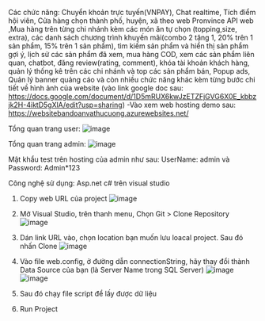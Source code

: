 Các chức năng: Chuyển khoản trực tuyến(VNPAY), Chat realtime, Tích điểm hội viên, Cửa hàng chọn thành phố, huyện, xã theo web Pronvince API web ,Mua hàng trên từng chi nhánh kèm các món ăn tự chọn (topping,size, extra), các danh sách chương trình khuyến mãi(combo 2 tặng 1, 20% trên 1 sản phẩm, 15% trên 1 sản phẩm), tìm kiếm sản phẩm và hiển thị sản phẩm gợi ý, lịch sử các sản phẩm đã xem, mua hàng COD, xem các sản phẩm liên quan, chatbot, đăng review(rating, comment), khóa tài khoản khách hàng, quản lý thống kê trên các chi nhánh và top các sản phẩm bán, Popup ads, Quản lý banner quảng cáo và còn nhiều chức năng khác kèm từng bước chi tiết về hình ảnh của website (vào link google doc sau: https://docs.google.com/document/d/1D5mRUX6kwJzETZFjGVG6X0E_kbbzjk2H-4iktD5gXlA/edit?usp=sharing)
-Vào xem web hosting demo sau: https://websitebandoanvathucuong.azurewebsites.net/

Tổng quan trang user: ![image](https://github.com/user-attachments/assets/736fd90b-6dd3-44da-ad91-3d56531ad49d)

Tổng quan trang admin: ![image](https://github.com/user-attachments/assets/aa94f261-98dd-45d8-8b64-758eee17976f)

Mật khẩu test trên hosting của admin như sau: UserName: admin và Password: Admin*123

Công nghệ sử dụng: Asp.net c# trên visual studio
1) Copy web URL của project
![image](https://github.com/user-attachments/assets/0bcbbdc7-e6eb-41be-9f82-2872cba981c7)

2) Mở Visual Studio, trên thanh menu, Chọn Git > Clone Repository
![image](https://github.com/user-attachments/assets/57b9d6a8-9f20-4669-b464-d4ef802a59d1)

3) Dán link URL vào, chọn location bạn muốn lưu loacal project. Sau đó nhấn Clone
![image](https://github.com/user-attachments/assets/e768b6d3-f6d6-4e4f-87fa-d28d0ebafde7)

4) Vào file web.config, ở đường dẫn connectionString, hãy thay đổi thành Data Source của bạn (là Server Name trong SQL Server)
![image](https://github.com/user-attachments/assets/8f275563-32d2-42f1-8bf7-ab23b0caaaff)
![image](https://github.com/user-attachments/assets/5ce8883b-cc00-4dab-a382-c12854a7f6f1)

6) Sau đó chạy file script để lấy được dữ liệu
7) Run Project
